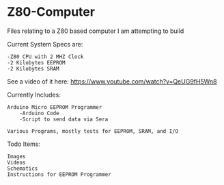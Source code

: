 # Z80-Computer

Files relating to a Z80 based computer I am attempting to build

Current System Specs are:

	-Z80 CPU with 2 MHZ Clock
	-2 Kilobytes EEPROM
	-2 Kilobytes SRAM

See a video of it here:
https://www.youtube.com/watch?v=QeUG9fH5Wn8

Currently Includes:

	Arduino Micro EEPROM Programmer
		-Arduino Code
		-Script to send data via Sera
	
	Various Programs, mostly tests for EEPROM, SRAM, and I/O
	

Todo Items:

	Images
	Videos
	Schematics
	Instructions for EEPROM Programmer
